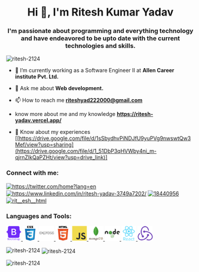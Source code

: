 <h1 align="center">Hi 👋, I'm Ritesh Kumar Yadav</h1>
<h3 align="center">I'm passionate about programming and everything technology and have endeavored to be upto date with the current technologies and skills.</h3>

<p align="left"> <img src="https://komarev.com/ghpvc/?username=ritesh-2124&label=Profile%20views&color=0e75b6&style=flat" alt="ritesh-2124" /> </p>

- 🌱 I’m currently working as a Software Engineer II at **Allen Career institute Pvt. Ltd.**

- 💬 Ask me about **Web development.**

- 📫 How to reach me **riteshyad222000@gmail.com**

-    know more about me and my knowledge **https://ritesh-yadav.vercel.app/**

- 📄 Know about my experiences [[https://drive.google.com/file/d/1sSbydhvPiNDJfU9yuPVg9nwswtQw3Mef/view?usp=sharing](https://drive.google.com/file/d/1_51DbP3qHVWby4ni_m-qjrnZIkQaPZHt/view?usp=drive_link)]

<h3 align="left">Connect with me:</h3>
<p align="left">
<a href="https://twitter.com/https://twitter.com/home?lang=en" target="blank"><img align="center" src="https://raw.githubusercontent.com/rahuldkjain/github-profile-readme-generator/master/src/images/icons/Social/twitter.svg" alt="https://twitter.com/home?lang=en" height="30" width="40" /></a>
<a href="https://linkedin.com/in/https://www.linkedin.com/in/ritesh-yadav-3749a7202/" target="blank"><img align="center" src="https://raw.githubusercontent.com/rahuldkjain/github-profile-readme-generator/master/src/images/icons/Social/linked-in-alt.svg" alt="https://www.linkedin.com/in/ritesh-yadav-3749a7202/" height="30" width="40" /></a>
<a href="https://stackoverflow.com/users/18440956" target="blank"><img align="center" src="https://raw.githubusercontent.com/rahuldkjain/github-profile-readme-generator/master/src/images/icons/Social/stack-overflow.svg" alt="18440956" height="30" width="40" /></a>
<a href="https://instagram.com/rit__esh__html" target="blank"><img align="center" src="https://raw.githubusercontent.com/rahuldkjain/github-profile-readme-generator/master/src/images/icons/Social/instagram.svg" alt="rit__esh__html" height="30" width="40" /></a>
</p>

<h3 align="left">Languages and Tools:</h3>
<p align="left"> <a href="https://getbootstrap.com" target="_blank" rel="noreferrer"> <img src="https://raw.githubusercontent.com/devicons/devicon/master/icons/bootstrap/bootstrap-plain-wordmark.svg" alt="bootstrap" width="40" height="40"/> </a> <a href="https://www.w3schools.com/css/" target="_blank" rel="noreferrer"> <img src="https://raw.githubusercontent.com/devicons/devicon/master/icons/css3/css3-original-wordmark.svg" alt="css3" width="40" height="40"/> </a> <a href="https://expressjs.com" target="_blank" rel="noreferrer"> <img src="https://raw.githubusercontent.com/devicons/devicon/master/icons/express/express-original-wordmark.svg" alt="express" width="40" height="40"/> </a> <a href="https://www.w3.org/html/" target="_blank" rel="noreferrer"> <img src="https://raw.githubusercontent.com/devicons/devicon/master/icons/html5/html5-original-wordmark.svg" alt="html5" width="40" height="40"/> </a> <a href="https://developer.mozilla.org/en-US/docs/Web/JavaScript" target="_blank" rel="noreferrer"> <img src="https://raw.githubusercontent.com/devicons/devicon/master/icons/javascript/javascript-original.svg" alt="javascript" width="40" height="40"/> </a> <a href="https://www.mongodb.com/" target="_blank" rel="noreferrer"> <img src="https://raw.githubusercontent.com/devicons/devicon/master/icons/mongodb/mongodb-original-wordmark.svg" alt="mongodb" width="40" height="40"/> </a> <a href="https://nodejs.org" target="_blank" rel="noreferrer"> <img src="https://raw.githubusercontent.com/devicons/devicon/master/icons/nodejs/nodejs-original-wordmark.svg" alt="nodejs" width="40" height="40"/> </a> <a href="https://reactjs.org/" target="_blank" rel="noreferrer"> <img src="https://raw.githubusercontent.com/devicons/devicon/master/icons/react/react-original-wordmark.svg" alt="react" width="40" height="40"/> </a> <a href="https://redux.js.org" target="_blank" rel="noreferrer"> <img src="https://raw.githubusercontent.com/devicons/devicon/master/icons/redux/redux-original.svg" alt="redux" width="40" height="40"/> </a> </p>


<p><img align="left" src="https://github-readme-stats.vercel.app/api/top-langs?username=ritesh-2124&show_icons=true&locale=en&layout=compact" alt="ritesh-2124" /></p>

<p>&nbsp;<img align="center" src="https://github-readme-stats.vercel.app/api?username=ritesh-2124&show_icons=true&locale=en" alt="ritesh-2124" /></p>

<p><img align="center" src="https://github-readme-streak-stats.herokuapp.com/?user=ritesh-2124&" alt="ritesh-2124" /></p>

